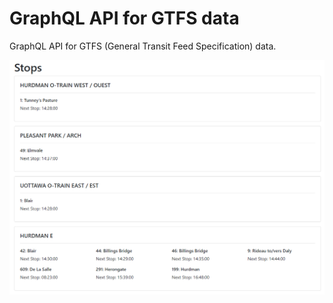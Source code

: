 # GraphQL API for GTFS data
GraphQL API for GTFS (General Transit Feed Specification) data.

![example](app/example.PNG)